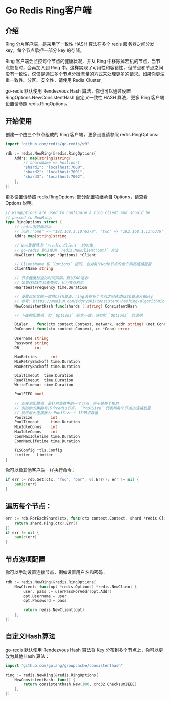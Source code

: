 # Go Redis Ring客户端

## 介绍

Ring 分片客户端，是采用了一致性 HASH 算法在多个 redis 服务器之间分发 key，每个节点承担一部分 key 的存储。

Ring 客户端会监控每个节点的健康状况，并从 Ring 中移除掉宕机的节点，当节点恢复时，会再加入到 Ring 中。这样实现了可用性和容错性，但节点和节点之间没有一致性，仅仅是通过多个节点分摊流量的方式来处理更多的请求。如果你更注重一致性、分区、安全性，请使用 Redis Cluster。

go-redis 默认使用 Rendezvous Hash 算法，你也可以通过设置 RingOptions.NewConsistentHash 自定义一致性 HASH 算法，更多 Ring 客户端设置请参照 redis.RingOptions。

## 开始使用

创建一个由三个节点组成的 Ring 客户端，更多设置请参照 redis.RingOptions:

```go
import "github.com/redis/go-redis/v9"

rdb := redis.NewRing(&redis.RingOptions{
    Addrs: map[string]string{
        // shardName => host:port
        "shard1": "localhost:7000",
        "shard2": "localhost:7001",
        "shard3": "localhost:7002",
    },
})
```

更多设置请参照 redis.RingOptions:
部分配置项继承自 Options，请查看 Options 说明。

```go
// RingOptions are used to configure a ring client and should be
// passed to NewRing.
type RingOptions struct {
	// redis服务器地址
	// 示例："one" => "192.168.1.10:6379", "two" => "192.168.1.11:6379"
	Addrs map[string]string

	// New集群节点 `*redis.Client` 的对象，
	// go-redis 默认使用 `redis.NewClient(opt)` 方法
	NewClient func(opt *Options) *Client

    // ClientName 和 `Options` 相同，会对每个Node节点的每个网络连接配置
	ClientName string

	// 节点健康检查的时间间隔，默认500毫秒
	// 如果连续3次检查失败，认为节点宕机
	HeartbeatFrequency time.Duration

	// 设置自定义的一致性hash算法，ring会在多个节点之间通过hash算法分布key
	// 参考: https://medium.com/@dgryski/consistent-hashing-algorithmic-tradeoffs-ef6b8e2fcae8
	NewConsistentHash func(shards []string) ConsistentHash

    // 下面的配置项，和 `Options` 基本一致，请参照 `Options` 的说明

	Dialer    func(ctx context.Context, network, addr string) (net.Conn, error)
	OnConnect func(ctx context.Context, cn *Conn) error

	Username string
	Password string
	DB       int

	MaxRetries      int
	MinRetryBackoff time.Duration
	MaxRetryBackoff time.Duration

	DialTimeout  time.Duration
	ReadTimeout  time.Duration
	WriteTimeout time.Duration

	PoolFIFO bool

    // 连接池配置项，是针对集群中的一个节点，而不是整个集群
    // 例如你的集群有15个redis节点， `PoolSize` 代表和每个节点的连接数量
    // 最终最大连接数为 PoolSize * 15节点数量
	PoolSize        int
	PoolTimeout     time.Duration
	MinIdleConns    int
	MaxIdleConns    int
	ConnMaxIdleTime time.Duration
	ConnMaxLifetime time.Duration

	TLSConfig *tls.Config
	Limiter   Limiter
}
```

你可以像其他客户端一样执行命令：

```go
if err := rdb.Set(ctx, "foo", "bar", 0).Err(); err != nil {
    panic(err)
}
```

## 遍历每个节点：

```go
err := rdb.ForEachShard(ctx, func(ctx context.Context, shard *redis.Client) error {
    return shard.Ping(ctx).Err()
})
if err != nil {
    panic(err)
}
```

## 节点选项配置

你可以手动设置连接节点，例如设置用户名和密码：

```go
rdb := redis.NewRing(&redis.RingOptions{
    NewClient: func(opt *redis.Options) *redis.NewClient {
        user, pass := userPassForAddr(opt.Addr)
        opt.Username = user
        opt.Password = pass

        return redis.NewClient(opt)
    },
})
```

## 自定义Hash算法

go-redis 默认使用 Rendezvous Hash 算法将 Key 分布到多个节点上，你可以更改为其他 Hash 算法：

```go
import "github.com/golang/groupcache/consistenthash"

ring := redis.NewRing(&redis.RingOptions{
    NewConsistentHash: func() {
        return consistenthash.New(100, crc32.ChecksumIEEE)
    },
})
```
